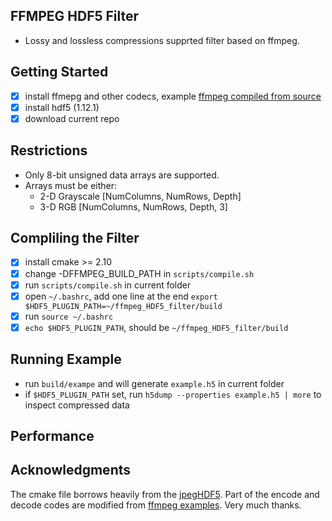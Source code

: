 ## FFMPEG HDF5 Filter
* Lossy and lossless compressions supprted filter based on ffmpeg.

## Getting Started
- [x] install ffmepg and other codecs, example [ffmpeg compiled from source](doc/install_ffmpeg.md)
- [x] install hdf5 (1.12.1)
- [x] download current repo

## Restrictions
* Only 8-bit unsigned data arrays are supported.
* Arrays must be either:
    * 2-D Grayscale [NumColumns, NumRows, Depth]
    * 3-D RGB [NumColumns, NumRows, Depth, 3]

## Compliling the Filter
- [x] install cmake >= 2.10 
- [x] change -DFFMPEG_BUILD_PATH in `scripts/compile.sh`
- [x] run `scripts/compile.sh` in current folder
- [x] open `~/.bashrc`, add one line at the end `export $HDF5_PLUGIN_PATH=~/ffmpeg_HDF5_filter/build`
- [x] run `source ~/.bashrc`
- [x] `echo $HDF5_PLUGIN_PATH`, should be `~/ffmpeg_HDF5_filter/build`

## Running Example
* run `build/exampe` and will generate `example.h5` in current folder
* if `$HDF5_PLUGIN_PATH` set, run `h5dump --properties example.h5 | more` to inspect compressed data

## Performance


## Acknowledgments
The cmake file borrows heavily from the [jpegHDF5](https://github.com/CARS-UChicago/jpegHDF5). Part of the encode and decode codes are modified from [ffmpeg examples](https://github.com/FFmpeg/FFmpeg). Very much thanks.
